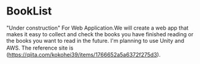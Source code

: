 # BookList
"Under construction" For Web Application.We will create a web app that makes it easy to collect and check the books you have finished reading or the books you want to read in the future. I'm planning to use Unity and AWS. The reference site is　(https://qiita.com/kokohei39/items/1766652a5a6372f275d3).
